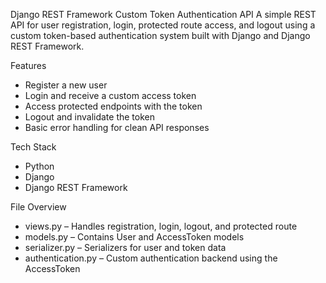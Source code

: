 Django REST Framework Custom Token Authentication API
A simple REST API for user registration, login, protected route access, and logout using a custom token-based authentication system built with Django and Django REST Framework.

Features
- Register a new user
- Login and receive a custom access token
- Access protected endpoints with the token
- Logout and invalidate the token
- Basic error handling for clean API responses

Tech Stack
- Python 
- Django
- Django REST Framework

File Overview
- views.py – Handles registration, login, logout, and protected route
- models.py – Contains User and AccessToken models
- serializer.py – Serializers for user and token data
- authentication.py – Custom authentication backend using the AccessToken
